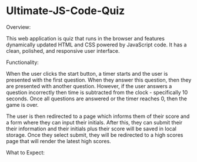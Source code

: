 # Ultimate-JS-Code-Quiz

Overview:

This web application is quiz that runs in the browser and features dynamically updated HTML and CSS powered by JavaScript code. It has a clean, polished, and responsive user interface.

Functionality:

When the user clicks the start button, a timer starts and the user is presented with the first question. When they answer this question, then they are presented with another question. However, if the user answers a question incorrectly then time is subtracted from the clock - specifically 10 seconds. Once all questions are answered or the timer reaches 0, then the game is over. 

The user is then redirected to a page which informs them of their score and a form where they can input their initials. After this, they can submit their their information and their initials plus their score will be saved in local storage. Once they select submit, they will be redirected to a high scores page that will render the latest high scores.

What to Expect:

